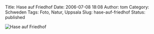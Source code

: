 Title: Hase auf Friedhof
Date: 2006-07-08 18:08
Author: tom
Category: Schweden
Tags: Foto, Natur, Uppsala
Slug: hase-auf-friedhof
Status: published

![Hase auf
Friedhof](/pic/hase.jpg "Hase auf Friedhof")

